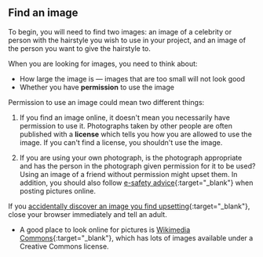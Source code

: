 ## Find an image

To begin, you will need to find two images: an image of a celebrity or person with the hairstyle you wish to use in your project, and an image of the person you want to give the hairstyle to.

When you are looking for images, you need to think about:

- How large the image is — images that are too small will not look good
- Whether you have **permission** to use the image

Permission to use an image could mean two different things:

1) If you find an image online, it doesn't mean you necessarily have permission to use it. Photographs taken by other people are often published with a **license** which tells you how you are allowed to use the image. If you can't find a license, you shouldn't use the image.

2) If you are using your own photograph, is the photograph appropriate and has the person in the photograph given permission for it to be used? Using an image of a friend without permission might upset them. In addition, you should also follow [e-safety advice](https://www.thinkuknow.co.uk/11_13/Need-advice/Posting-pictures-and-videos/){:target="_blank"} when posting pictures online.

If you [accidentally discover an image you find upsetting](https://www.thinkuknow.co.uk/11_13/Need-advice/Things-you-see-online/){:target="_blank"}, close your browser immediately and tell an adult.

+ A good place to look online for pictures is [Wikimedia Commons](https://commons.wikimedia.org/wiki/Main_Page){:target="_blank"}, which has lots of images available under a Creative Commons license.  
